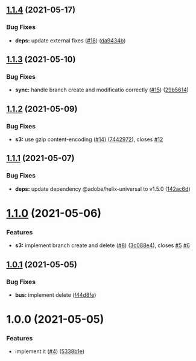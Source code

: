 ## [1.1.4](https://github.com/adobe/helix-code-bus/compare/v1.1.3...v1.1.4) (2021-05-17)


### Bug Fixes

* **deps:** update external fixes ([#18](https://github.com/adobe/helix-code-bus/issues/18)) ([da9434b](https://github.com/adobe/helix-code-bus/commit/da9434b3529efbadb4111ee7ca2bfbbef0867ed2))

## [1.1.3](https://github.com/adobe/helix-code-bus/compare/v1.1.2...v1.1.3) (2021-05-10)


### Bug Fixes

* **sync:** handle branch create and modificatio correctly ([#15](https://github.com/adobe/helix-code-bus/issues/15)) ([29b5614](https://github.com/adobe/helix-code-bus/commit/29b5614ced70f36a9505f0cfc83f976f65947001))

## [1.1.2](https://github.com/adobe/helix-code-bus/compare/v1.1.1...v1.1.2) (2021-05-09)


### Bug Fixes

* **s3:** use gzip content-encoding ([#14](https://github.com/adobe/helix-code-bus/issues/14)) ([7442972](https://github.com/adobe/helix-code-bus/commit/7442972666935100d30b9ed40b80c7abcbe5777e)), closes [#12](https://github.com/adobe/helix-code-bus/issues/12)

## [1.1.1](https://github.com/adobe/helix-code-bus/compare/v1.1.0...v1.1.1) (2021-05-07)


### Bug Fixes

* **deps:** update dependency @adobe/helix-universal to v1.5.0 ([142ac6d](https://github.com/adobe/helix-code-bus/commit/142ac6d21d54ce1a39ba5770ac4fb499ca912cf2))

# [1.1.0](https://github.com/adobe/helix-code-bus/compare/v1.0.1...v1.1.0) (2021-05-06)


### Features

* **s3:** implement branch create and delete ([#8](https://github.com/adobe/helix-code-bus/issues/8)) ([3c088e4](https://github.com/adobe/helix-code-bus/commit/3c088e4f3336de962e14c8495ee0cae2f8db7d54)), closes [#5](https://github.com/adobe/helix-code-bus/issues/5) [#6](https://github.com/adobe/helix-code-bus/issues/6)

## [1.0.1](https://github.com/adobe/helix-code-bus/compare/v1.0.0...v1.0.1) (2021-05-05)


### Bug Fixes

* **bus:** implement delete ([f44d8fe](https://github.com/adobe/helix-code-bus/commit/f44d8fef8eadf255f52ac9a61ce9b8b2d7bcff51))

# 1.0.0 (2021-05-05)


### Features

* implement it ([#4](https://github.com/adobe/helix-code-bus/issues/4)) ([5338b1e](https://github.com/adobe/helix-code-bus/commit/5338b1ea9d96a7210dd15bead28227b327a57513))

